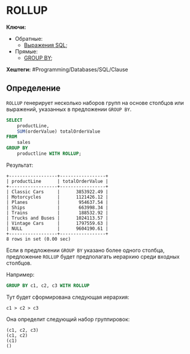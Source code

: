 
# ROLLUP

**Ключи:**
- Обратные:
	- [Выражения SQL](sql-clause);
- Прямые:
	- [GROUP BY](group-by-clause);


**Хештеги:** #Programming/Databases/SQL/Clause

## Определение

`ROLLUP` генерирует несколько наборов групп на основе столбцов или выражений, указанных в предложении `GROUP BY`.

```sql
SELECT 
    productLine, 
    SUM(orderValue) totalOrderValue
FROM
    sales
GROUP BY 
    productline WITH ROLLUP;
```

Результат:

```shell
+------------------+-----------------+
| productLine      | totalOrderValue |
+------------------+-----------------+
| Classic Cars     |      3853922.49 |
| Motorcycles      |      1121426.12 |
| Planes           |       954637.54 |
| Ships            |       663998.34 |
| Trains           |       188532.92 |
| Trucks and Buses |      1024113.57 |
| Vintage Cars     |      1797559.63 |
| NULL             |      9604190.61 |
+------------------+-----------------+
8 rows in set (0.00 sec)
```

Если в предложении `GROUP BY` указано более одного столбца, предложение `ROLLUP` будет предполагать иерархию среди входных столбцов.

Например:

```sql
GROUP BY c1, c2, c3 WITH ROLLUP
```

Тут будет сформирована следующая иерархия:

```shell
c1 > c2 > c3
```

Она определит следующий набор группировок:

```shell
(c1, c2, c3)
(c1, c2)
(c1)
()
```


